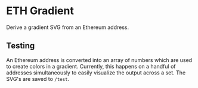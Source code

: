 # ETH Gradient

Derive a gradient SVG from an Ethereum address.

## Testing

An Ethereum address is converted into an array of numbers which are used to create colors in a gradient. Currently, this happens on a handful of addresses simultaneously to easily visualize the output across a set. The SVG's are saved to `/test`.
